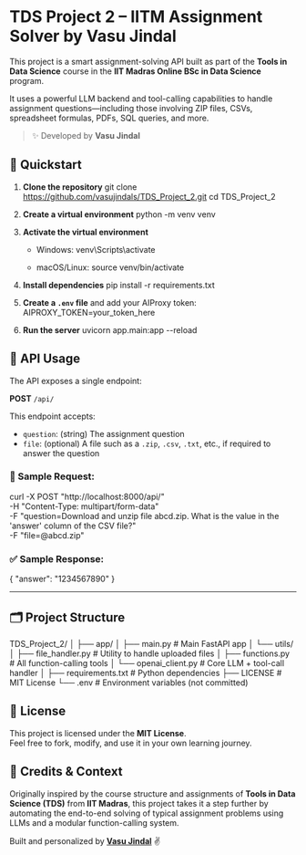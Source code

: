 # TDS Project 2 – IITM Assignment Solver by Vasu Jindal

This project is a smart assignment-solving API built as part of the **Tools in Data Science** course in the **IIT Madras Online BSc in Data Science** program.

It uses a powerful LLM backend and tool-calling capabilities to handle assignment questions—including those involving ZIP files, CSVs, spreadsheet formulas, PDFs, SQL queries, and more.

> ✨ Developed by **Vasu Jindal**

## 🚀 Quickstart

1. **Clone the repository**
   git clone https://github.com/vasujindals/TDS_Project_2.git
   cd TDS_Project_2

2. **Create a virtual environment**
   python -m venv venv

3. **Activate the virtual environment**
   - Windows:
     venv\Scripts\activate

   - macOS/Linux:
     source venv/bin/activate

4. **Install dependencies**
   pip install -r requirements.txt

5. **Create a `.env` file** and add your AIProxy token:
   AIPROXY_TOKEN=your_token_here

6. **Run the server**
   uvicorn app.main:app --reload


## 📡 API Usage

The API exposes a single endpoint:

**POST** `/api/`

This endpoint accepts:
- `question`: (string) The assignment question
- `file`: (optional) A file such as a `.zip`, `.csv`, `.txt`, etc., if required to answer the question

### 🧪 Sample Request:


curl -X POST "http://localhost:8000/api/" \
  -H "Content-Type: multipart/form-data" \
  -F "question=Download and unzip file abcd.zip. What is the value in the 'answer' column of the CSV file?" \
  -F "file=@abcd.zip"


### ✅ Sample Response:


{
  "answer": "1234567890"
}


---

## 🗂 Project Structure


TDS_Project_2/
│
├── app/
│   ├── main.py               # Main FastAPI app
│   └── utils/
│       ├── file_handler.py   # Utility to handle uploaded files
│       ├── functions.py      # All function-calling tools
│       └── openai_client.py  # Core LLM + tool-call handler
│
├── requirements.txt          # Python dependencies
├── LICENSE                   # MIT License
└── .env                      # Environment variables (not committed)



## 📄 License

This project is licensed under the **MIT License**.  
Feel free to fork, modify, and use it in your own learning journey.



## 🙌 Credits & Context

Originally inspired by the course structure and assignments of **Tools in Data Science (TDS)** from **IIT Madras**, this project takes it a step further by automating the end-to-end solving of typical assignment problems using LLMs and a modular function-calling system.

Built and personalized by [**Vasu Jindal**](https://github.com/vasujindals) ✌️